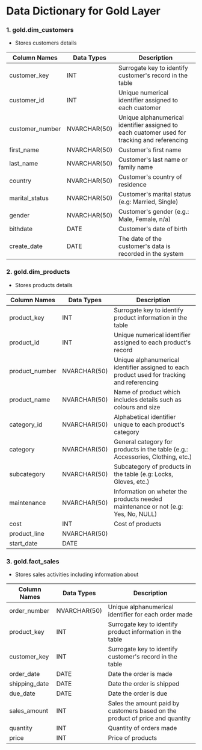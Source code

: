 # Data Dictionary for Gold Layer

### 1. gold.dim_customers
  - Stores customers details

| Column Names | Data Types | Description |
|--------------|------------|-------------|
| customer_key | INT | Surrogate key to identify customer's record in the table |
| customer_id | INT | Unique numerical identifier assigned to each cuatomer |
| customer_number | NVARCHAR(50) | Unique alphanumerical identifier assigned to each cuatomer used for tracking and referencing |
| first_name | NVARCHAR(50) | Customer's first name |
| last_name | NVARCHAR(50) | Customer's last name or family name |
| country | NVARCHAR(50) | Customer's country of residence |
| marital_status | NVARCHAR(50) | Customer's marital status (e.g: Married, Single) |
| gender | NVARCHAR(50) | Customer's gender (e.g.: Male, Female, n/a) |
| bithdate | DATE | Customer's date of birth |
| create_date | DATE | The date of the customer's data is recorded in the system|

### 2. gold.dim_products
  - Stores products details

| Column Names | Data Types | Description |
|--------------|------------|-------------|
| product_key | INT | Surrogate key to identify product information in the table |
| product_id | INT | Unique numerical identifier assigned to each product's record |
| product_number | NVARCHAR(50) | Unique alphanumerical identifier assigned to each product used for tracking and referencing |
| product_name | NVARCHAR(50) | Name of product which includes details such as colours and size |
| category_id | NVARCHAR(50) | Alphabetical identifier unique to each product's category |
| category | NVARCHAR(50) | General category for products in the table (e.g.: Accessories, Clothing, etc.) |
| subcategory | NVARCHAR(50) | Subcategory of products in the table (e.g: Locks, Gloves, etc.) |
| maintenance | NVARCHAR(50) | Information on wheter the products needed maintenance or not (e.g: Yes, No, NULL) |
| cost | INT | Cost of products |
| product_line | NVARCHAR(50) ||
| start_date | DATE ||

### 3. gold.fact_sales
  - Stores sales activities including information about

| Column Names | Data Types | Description |
|--------------|------------|-------------|
| order_number | NVARCHAR(50) | Unique alphanumerical identifier for each order made |
| product_key | INT | Surrogate key to identify product information in the table |
| customer_key | INT | Surrogate key to identify customer's record in the table |
| order_date | DATE | Date the order is made |
| shipping_date | DATE | Date the order is shipped |
| due_date | DATE | Date the order is due |
| sales_amount | INT | Sales the amount paid by customers based on the product of price and quantity |
| quantity | INT | Quantity of orders made |
| price | INT | Price of products |
